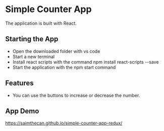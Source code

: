 # Simple Counter App

The application is built with React.

## Starting the App

* Open the downloaded folder with vs code
* Start a new terminal
* Install react scripts with the command npm install react-scripts --save
* Start the application with the npm start command

## Features

* You can use the buttons to increase or decrease the number.

## App Demo

https://saimthecan.github.io/simple-counter-app-redux/
